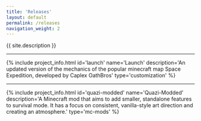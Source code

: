 ```yaml
---
title: 'Releases'
layout: default
permalink: /releases
navigation_weight: 2
---
```


{{ site.description }}

<hr class='top-separator'>

<!--  project info start -->

{% include project_info.html id='launch' name='Launch' description='An updated version of the mechanics of the popular minecraft map Space Expedition, developed by Caplex OathBros' type='customization' %}

<hr class='large-separator'>

{% include project_info.html id='quazi-modded' name='Quazi-Modded' description='A Minecraft mod that aims to add smaller, standalone features to survival mode. It has a focus on consistent, vanilla-style art direction and creating an atmosphere.' type='mc-mods' %}

<!-- project info end -->
